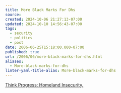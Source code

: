 ```yaml
---
title: More Black Marks For Dhs
source: 
created: 2024-10-06 21:27:13-07:00
updated: 2024-10-10 14:56:43-07:00
tags:
  - security
  - politics
  - post
date: 2006-06-25T15:18:00.000-07:00
published: true
url: /2006/06/more-black-marks-for-dhs.html
aliases:
  - More-black-marks-for-dhs
linter-yaml-title-alias: More-black-marks-for-dhs
---
```



[Think Progress: Homeland Insecurity.](http://thinkprogress.org/2006/06/16/homeland-insecurity-2/ "Think Progress � Homeland Insecurity.")